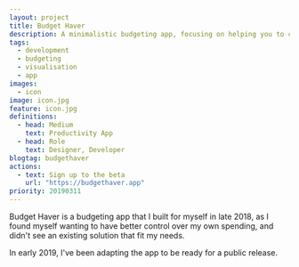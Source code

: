 ```yaml
---
layout: project
title: Budget Haver
description: A minimalistic budgeting app, focusing on helping you to control your everyday spending
tags:
  - development
  - budgeting
  - visualisation
  - app
images:
  - icon
image: icon.jpg
feature: icon.jpg
definitions:
  - head: Medium
    text: Productivity App
  - head: Role
    text: Designer, Developer
blogtag: budgethaver
actions:
  - text: Sign up to the beta
    url: "https://budgethaver.app"
priority: 20190311
---
```

Budget Haver is a budgeting app that I built for myself in late 2018, as I found myself wanting to have better control over my own spending, and didn't see an existing solution that fit my needs.

In early 2019, I've been adapting the app to be ready for a public release.
